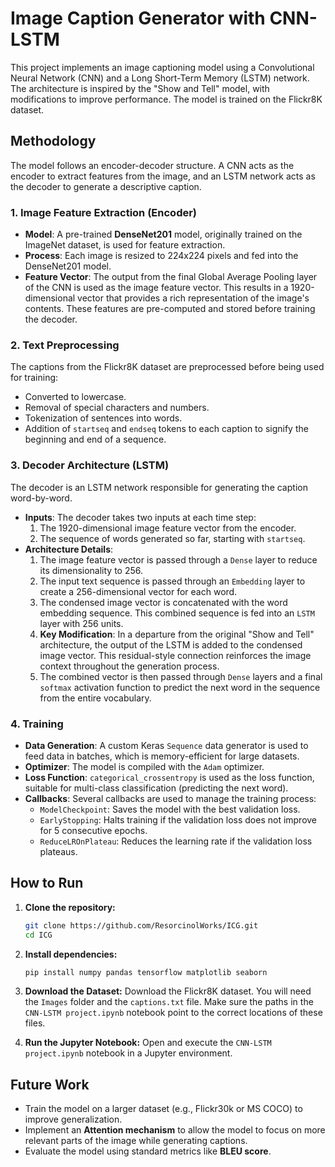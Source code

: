 # Image Caption Generator with CNN-LSTM

This project implements an image captioning model using a Convolutional Neural Network (CNN) and a Long Short-Term Memory (LSTM) network. The architecture is inspired by the "Show and Tell" model, with modifications to improve performance. The model is trained on the Flickr8K dataset.

## Methodology

The model follows an encoder-decoder structure. A CNN acts as the encoder to extract features from the image, and an LSTM network acts as the decoder to generate a descriptive caption.

### 1. Image Feature Extraction (Encoder)

-   **Model**: A pre-trained **DenseNet201** model, originally trained on the ImageNet dataset, is used for feature extraction.
-   **Process**: Each image is resized to 224x224 pixels and fed into the DenseNet201 model.
-   **Feature Vector**: The output from the final Global Average Pooling layer of the CNN is used as the image feature vector. This results in a 1920-dimensional vector that provides a rich representation of the image's contents. These features are pre-computed and stored before training the decoder.

### 2. Text Preprocessing

The captions from the Flickr8K dataset are preprocessed before being used for training:
-   Converted to lowercase.
-   Removal of special characters and numbers.
-   Tokenization of sentences into words.
-   Addition of `startseq` and `endseq` tokens to each caption to signify the beginning and end of a sequence.

### 3. Decoder Architecture (LSTM)

The decoder is an LSTM network responsible for generating the caption word-by-word.

-   **Inputs**: The decoder takes two inputs at each time step:
    1.  The 1920-dimensional image feature vector from the encoder.
    2.  The sequence of words generated so far, starting with `startseq`.
-   **Architecture Details**:
    1.  The image feature vector is passed through a `Dense` layer to reduce its dimensionality to 256.
    2.  The input text sequence is passed through an `Embedding` layer to create a 256-dimensional vector for each word.
    3.  The condensed image vector is concatenated with the word embedding sequence. This combined sequence is fed into an `LSTM` layer with 256 units.
    4.  **Key Modification**: In a departure from the original "Show and Tell" architecture, the output of the LSTM is added to the condensed image vector. This residual-style connection reinforces the image context throughout the generation process.
    5.  The combined vector is then passed through `Dense` layers and a final `softmax` activation function to predict the next word in the sequence from the entire vocabulary.

### 4. Training

-   **Data Generation**: A custom Keras `Sequence` data generator is used to feed data in batches, which is memory-efficient for large datasets.
-   **Optimizer**: The model is compiled with the `Adam` optimizer.
-   **Loss Function**: `categorical_crossentropy` is used as the loss function, suitable for multi-class classification (predicting the next word).
-   **Callbacks**: Several callbacks are used to manage the training process:
    -   `ModelCheckpoint`: Saves the model with the best validation loss.
    -   `EarlyStopping`: Halts training if the validation loss does not improve for 5 consecutive epochs.
    -   `ReduceLROnPlateau`: Reduces the learning rate if the validation loss plateaus.

## How to Run

1.  **Clone the repository:**
    ```bash
    git clone https://github.com/ResorcinolWorks/ICG.git
    cd ICG
    ```

2.  **Install dependencies:**
    ```bash
    pip install numpy pandas tensorflow matplotlib seaborn
    ```

3.  **Download the Dataset:**
    Download the Flickr8K dataset. You will need the `Images` folder and the `captions.txt` file. Make sure the paths in the `CNN-LSTM project.ipynb` notebook point to the correct locations of these files.

4.  **Run the Jupyter Notebook:**
    Open and execute the `CNN-LSTM project.ipynb` notebook in a Jupyter environment.

## Future Work

-   Train the model on a larger dataset (e.g., Flickr30k or MS COCO) to improve generalization.
-   Implement an **Attention mechanism** to allow the model to focus on more relevant parts of the image while generating captions.
-   Evaluate the model using standard metrics like **BLEU score**.
